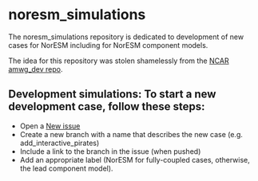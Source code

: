 # noresm_simulations

The noresm_simulations repository is dedicated to development of new cases for NorESM including for NorESM component models.

The idea for this repository was stolen shamelessly from the [NCAR amwg_dev repo](https://github.com/NCAR/amwg_dev).

## Development simulations: To start a new development case, follow these steps:
- Open a [New issue](https://github.com/NorESMhub/noresmdev_case_config/issues/new/choose)
- Create a new branch with a name that describes the new case (e.g. add_interactive_pirates)
- Include a link to the branch in the issue (when pushed)
- Add an appropriate label (NorESM for fully-coupled cases, otherwise, the lead component model).
